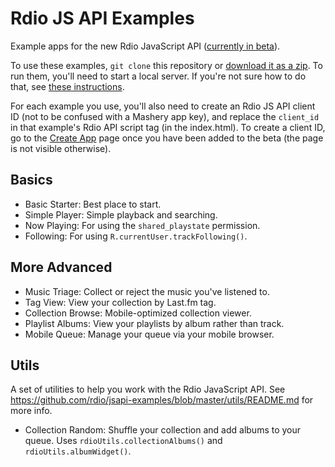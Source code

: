# Rdio JS API Examples

Example apps for the new Rdio JavaScript API ([currently in beta](https://groups.google.com/forum/?hl=en&fromgroups=#!topic/rdio-api/_UlW2Oc6Dvc)).

To use these examples, `git clone` this repository or [download it as a zip](https://github.com/rdio/jsapi-examples/archive/master.zip). To run them, you'll need to start a local server. If you're not sure how to do that, see [these instructions](https://github.com/mrdoob/three.js/wiki/How-to-run-things-locally#run-local-server).

For each example you use, you'll also need to create an Rdio JS API client ID (not to be confused with a Mashery app key), and replace the `client_id` in that example's Rdio API script tag (in the index.html). To create a client ID, go to the [Create App](http://www.rdio.com/developers/create/) page once you have been added to the beta (the page is not visible otherwise).

## Basics

* Basic Starter: Best place to start.
* Simple Player: Simple playback and searching.
* Now Playing: For using the `shared_playstate` permission.
* Following: For using `R.currentUser.trackFollowing()`.

## More Advanced

* Music Triage: Collect or reject the music you've listened to.
* Tag View: View your collection by Last.fm tag.
* Collection Browse: Mobile-optimized collection viewer.
* Playlist Albums: View your playlists by album rather than track.
* Mobile Queue: Manage your queue via your mobile browser.

## Utils

A set of utilities to help you work with the Rdio JavaScript API. See https://github.com/rdio/jsapi-examples/blob/master/utils/README.md for more info.

* Collection Random: Shuffle your collection and add albums to your queue. Uses `rdioUtils.collectionAlbums()` and `rdioUtils.albumWidget()`.
